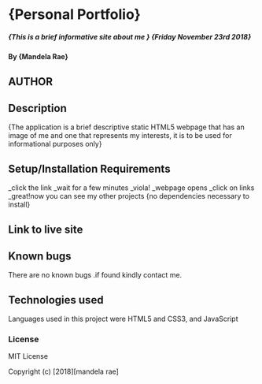 # {Personal Portfolio}

##### {This is a brief informative site about me } {Friday November 23rd 2018}

#### By **{Mandela Rae}**

## AUTHOR

## Description

{The application is a brief descriptive static HTML5 webpage that has an image of me and one that represents my interests, it is to be used for informational purposes only}

## Setup/Installation Requirements

\_click the link
\_wait for a few minutes
\_viola!
\_webpage opens
\_click on links
\_great!now you can see my other projects
{no dependencies necessary to install}

## Link to live site


## Known bugs

There are no known bugs .if found kindly contact  me.

## Technologies used

Languages used in this project were HTML5 and CSS3, and JavaScript


### License

MIT License

Copyright (c) [2018][mandela rae]


